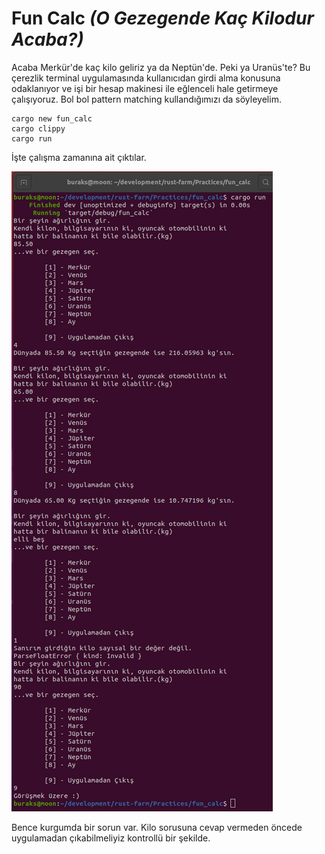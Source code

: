 # Fun Calc _(O Gezegende Kaç Kilodur Acaba?)_

Acaba Merkür'de kaç kilo geliriz ya da Neptün'de. Peki ya Uranüs'te? Bu çerezlik terminal uygulamasında kullanıcıdan girdi alma konusuna odaklanıyor ve işi bir hesap makinesi ile eğlenceli hale getirmeye çalışıyoruz. Bol bol pattern matching kullandığımızı da söyleyelim.

```shell
cargo new fun_calc
cargo clippy
cargo run
```

İşte çalışma zamanına ait çıktılar.

![../images/fun_calc_1.png](../images/fun_calc_1.png)

Bence kurgumda bir sorun var. Kilo sorusuna cevap vermeden öncede uygulamadan çıkabilmeliyiz kontrollü bir şekilde.